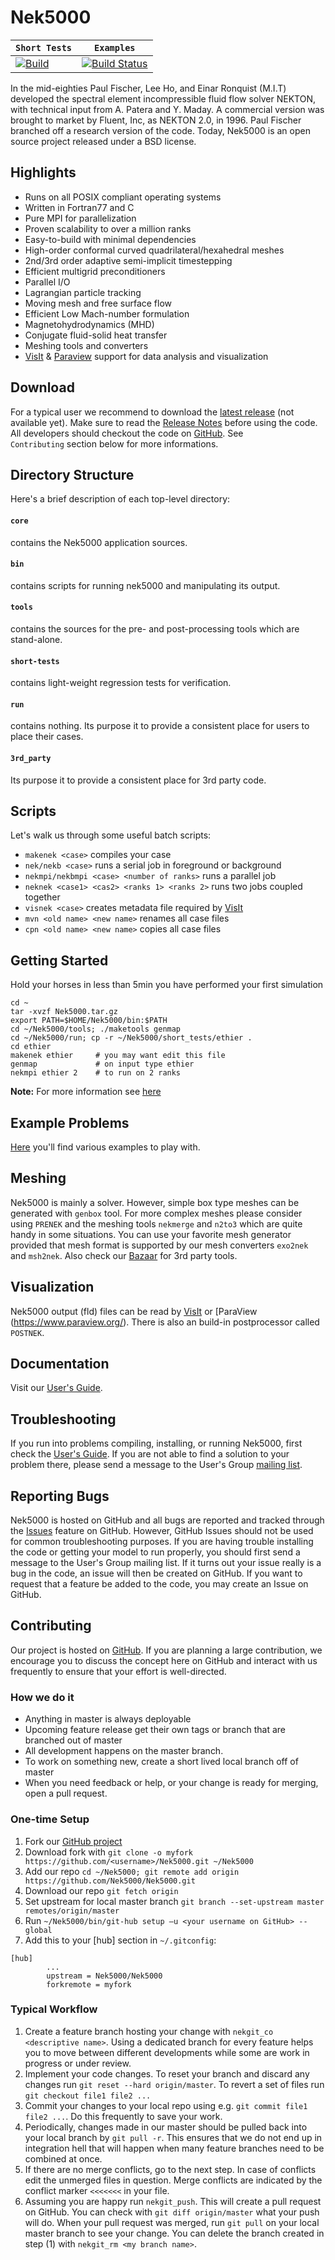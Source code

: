 # Nek5000

| **`Short Tests`** | **`Examples`** |
|-----------------|---------------------|
| [![Build](https://travis-ci.org/Nek5000/Nek5000.svg?branch=master)](https://travis-ci.org/Nek5000/Nek5000) | [![Build Status](https://jenkins-ci.cels.anl.gov/buildStatus/icon?job=Nek5000)](https://jenkins-ci.cels.anl.gov/job/Nek5000/) |

In the mid-eighties Paul Fischer, Lee Ho, and Einar Ronquist (M.I.T) developed the spectral element incompressible fluid flow solver NEKTON, with technical input from A. Patera and Y. Maday. A commercial version was brought to market by Fluent, Inc, as NEKTON 2.0, in 1996. Paul Fischer branched off a research version of the code. Today, Nek5000 is an open source project released under a BSD license.

## Highlights

* Runs on all POSIX compliant operating systems
* Written in Fortran77 and C
* Pure MPI for parallelization
* Proven scalability to over a million ranks
* Easy-to-build with minimal dependencies
* High-order conformal curved quadrilateral/hexahedral meshes
* 2nd/3rd order adaptive semi-implicit timestepping
* Efficient multigrid preconditioners
* Parallel I/O
* Lagrangian particle tracking
* Moving mesh and free surface flow
* Efficient Low Mach-number formulation
* Magnetohydrodynamics (MHD)
* Conjugate fluid-solid heat transfer
* Meshing tools and converters
* [VisIt](https://wci.llnl.gov/simulation/computer-codes/visit) & [Paraview](http://www.paraview.org/) support for data analysis and visualization


## Download

For a typical user we recommend to download the [latest release](https://github.com/Nek5000/nek5000/archive/tbd.tar.gz) (not available yet). Make sure to read the [Release Notes](https://github.com/Nek5000/Nek5000/blob/master/RELEASE.md) before using the code. All developers should checkout the code on [GitHub](https://github.com/Nek5000/Nek5000). See `Contributing` section below for more informations.

## Directory Structure

Here's a brief description of each top-level directory:

#### `core`
contains the Nek5000 application sources.

#### `bin`
contains scripts for running nek5000 and manipulating its output.

#### `tools`
contains the sources for the pre- and post-processing tools which are stand-alone.

#### `short-tests`
contains light-weight regression tests for verification.

#### `run`
contains nothing. Its purpose it to provide a consistent place for users to place their cases.

#### `3rd_party`
Its purpose it to provide a consistent place for 3rd party code.

## Scripts

Let's walk us through some useful batch scripts:

* `makenek <case>` compiles your case
* `nek/nekb <case>` runs a serial job in foreground or background
* `nekmpi/nekbmpi <case> <number of ranks>` runs a parallel job
* `neknek <case1> <cas2> <ranks 1> <ranks 2>` runs two jobs coupled together
* `visnek <case>` creates metadata file required by [VisIt](https://wci.llnl.gov/simulation/computer-codes/visit/)
* `mvn <old name> <new name>` renames all case files
* `cpn <old name> <new name>` copies all case files

## Getting Started

Hold your horses in less than 5min you have performed your first simulation

```
cd ~
tar -xvzf Nek5000.tar.gz
export PATH=$HOME/Nek5000/bin:$PATH
cd ~/Nek5000/tools; ./maketools genmap
cd ~/Nek5000/run; cp -r ~/Nek5000/short_tests/ethier .
cd ethier
makenek ethier     # you may want edit this file
genmap             # on input type ethier
nekmpi ethier 2    # to run on 2 ranks
```

**Note:** For more information see [here](http://nek5000.github.io/NekDoc/Nek_usersch2.html)

## Example Problems

[Here](https://github.com/Nek5000/NekExamples) you'll find various examples to play with.

## Meshing

Nek5000 is mainly a solver. However, simple box type meshes can be generated with `genbox` tool. For more complex meshes please consider using `PRENEK` and the meshing tools `nekmerge` and `n2to3` which are quite handy in some situations. You can use your favorite mesh generator provided that mesh format is supported by our mesh converters `exo2nek` and `msh2nek`. Also check our [Bazaar](https://github.com/Nek5000/NekBazaar) for 3rd party tools. 

## Visualization

Nek5000 output (fld) files can be read by [VisIt](https://wci.llnl.gov/simulation/computer-codes/visit/) or [ParaView (https://www.paraview.org/). There is also an build-in postprocessor called `POSTNEK`.

## Documentation

Visit our [User's Guide](http://nek5000.github.io/NekDoc/Nek_users.pdf).

## Troubleshooting

If you run into problems compiling, installing, or running Nek5000, first check the [User's Guide](http://nek5000.github.io/NekDoc/Nek_users.pdf). If you are not able to find a solution to your problem there, please send a message to the User's Group [mailing list](https://lists.mcs.anl.gov/mailman/listinfo/nek5000-users).

## Reporting Bugs
Nek5000 is hosted on GitHub and all bugs are reported and tracked through the [Issues](https://github.com/Nek5000/Nek5000/issues) feature on GitHub. However, GitHub Issues should not be used for common troubleshooting purposes. If you are having trouble installing the code or getting your model to run properly, you should first send a message to the User's Group mailing list. If it turns out your issue really is a bug in the code, an issue will then be created on GitHub. If you want to request that a feature be added to the code, you may create an Issue on GitHub.

## Contributing

Our project is hosted on [GitHub](https://github.com/Nek5000/Nek5000). If you are planning a large contribution, we encourage you to discuss the concept here on GitHub and interact with us frequently to ensure that your effort is well-directed.

### How we do it
- Anything in master is always deployable
- Upcoming feature release get their own tags or branch that are branched out of master
- All development happens on the master branch.
- To work on something new, create a short lived local branch off of master
- When you need feedback or help, or your change is ready for merging, open a pull request.

### One-time Setup
1. Fork our [GitHub project](https://github.com/Nek5000/Nek5000)
2. Download fork with `git clone -o myfork https://github.com/<username>/Nek5000.git ~/Nek5000`
3. Add our repo `cd ~/Nek5000; git remote add origin https://github.com/Nek5000/Nek5000.git`
4. Download our repo `git fetch origin`
5. Set upstream for local master branch `git branch --set-upstream master remotes/origin/master`
6. Run `~/Nek5000/bin/git-hub setup —u <your username on GitHub> --global`
7. Add this to your [hub] section in `~/.gitconfig`:

```
[hub]
        ...
        upstream = Nek5000/Nek5000
        forkremote = myfork
```

### Typical Workflow
1. Create a feature branch hosting your change with `nekgit_co <descriptive name>`. Using a dedicated branch for every feature helps you to move between different developments while some are work in progress or under review.
2. Implement your code changes. To reset your branch and discard any changes run `git reset --hard origin/master`. To revert a set of files run `git checkout file1 file2 ...`
3. Commit your changes to your local repo using e.g. `git commit file1 file2 ...`. Do this frequently to save your work.
4. Periodically, changes made in our master should be pulled back into your local branch by `git pull -r`. This ensures that we do not end up in integration hell that will happen when many feature branches need to be combined at once.
5. If there are no merge conflicts, go to the next step. In case of conflicts edit the unmerged files in question. Merge conflicts are indicated  by the conflict marker `<<<<<<<` in your file.
6. Assuming you are happy run `nekgit_push`. This will create a pull request on GitHub. You can check with `git diff origin/master` what your push will do. When your pull request was merged, run `git pull` on your local master branch to see your change. You can delete the branch created in step (1) with `nekgit_rm <my branch name>`.

